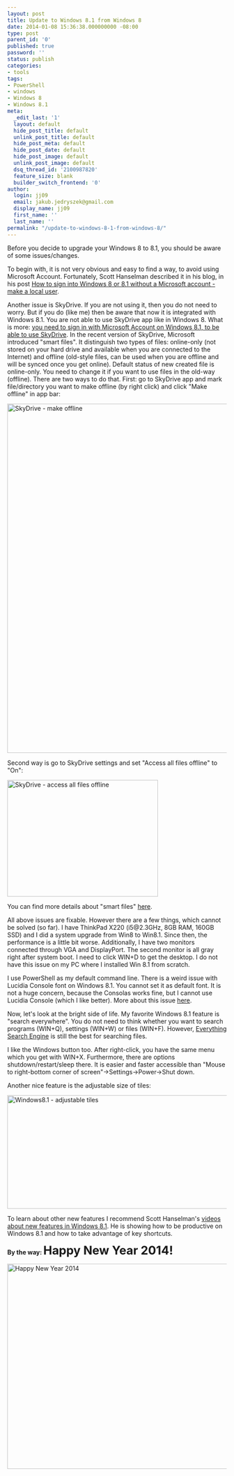 ```yaml
---
layout: post
title: Update to Windows 8.1 from Windows 8
date: 2014-01-08 15:36:38.000000000 -08:00
type: post
parent_id: '0'
published: true
password: ''
status: publish
categories:
- tools
tags:
- PowerShell
- windows
- Windows 8
- Windows 8.1
meta:
  _edit_last: '1'
  layout: default
  hide_post_title: default
  unlink_post_title: default
  hide_post_meta: default
  hide_post_date: default
  hide_post_image: default
  unlink_post_image: default
  dsq_thread_id: '2100987820'
  feature_size: blank
  builder_switch_frontend: '0'
author:
  login: jj09
  email: jakub.jedryszek@gmail.com
  display_name: jj09
  first_name: ''
  last_name: ''
permalink: "/update-to-windows-8-1-from-windows-8/"
---
```

<p>Before you decide to upgrade your Windows 8 to 8.1, you should be aware of some issues/changes.</p>
<p>To begin with, it is not very obvious and easy to find a way, to avoid using Microsoft Account. Fortunately, Scott Hanselman described it in his blog, in his post <a href="http://www.hanselman.com/blog/HowToSignIntoWindows8Or81WithoutAMicrosoftAccountMakeALocalUser.aspx">How to sign into Windows 8 or 8.1 without a Microsoft account - make a local user</a>.</p>
<p>Another issue is SkyDrive. If you are not using it, then you do not need to worry. But if you do (like me) then be aware that now it is integrated with Windows 8.1. You are not able to use SkyDrive app like in Windows 8. What is more: <span style="text-decoration: underline;">you need to sign in with Microsoft Account on Windows 8.1, to be able to use SkyDrive</span>. In the recent version of SkyDrive, Microsoft introduced "smart files". It distinguish two types of files: online-only (not stored on your hard drive and available when you are connected to the Internet) and offline (old-style files, can be used when you are offline and will be synced once you get online). Default status of new created file is online-only. You need to change it if you want to use files in the old-way (offline). There are two ways to do that. First: go to SkyDrive app and mark file/directory you want to make offline (by right click) and click "Make offline" in app bar:</p>
<p><img class="aligncenter size-full wp-image-820" src="{{ site.baseurl }}/assets/2014/01/SkyDrive-makeOffline.jpg" alt="SkyDrive - make offline" width="800" /></p>
<p>Second way is go to SkyDrive settings and set "Access all files offline" to "On":</p>
<p><img class="aligncenter size-full wp-image-823" src="{{ site.baseurl }}/assets/2014/01/SkyDrive-accessAllFilesOffline.jpg" alt="SkyDrive - access all files offline" width="346" height="267" /></p>
<p>You can find more details about "smart files" <a href="http://windows.microsoft.com/en-us/windows-8/skydrive-online-available-offline">here</a>.</p>
<p>All above issues are fixable. However there are a few things, which cannot be solved (so far). I have ThinkPad X220 (i5@2.3GHz, 8GB RAM, 160GB SSD) and I did a system upgrade from Win8 to Win8.1. Since then, the performance is a little bit worse. Additionally, I have two monitors connected through VGA and DisplayPort. The second monitor is all gray right after system boot. I need to click WIN+D to get the desktop. I do not have this issue on my PC where I installed Win 8.1 from scratch.</p>
<p>I use PowerShell as my default command line. There is a weird issue with Lucidia Console font on Windows 8.1. You cannot set it as default font. It is not a huge concern, because the Consolas works fine, but I cannot use Lucidia Console (which I like better). More about this issue <a href="http://superuser.com/questions/538607/cannot-change-powershell-default-font-to-lucida-console">here</a>.</p>
<p>Now, let's look at the bright side of life. My favorite Windows 8.1 feature is "search everywhere". You do not need to think whether you want to search programs (WIN+Q), settings (WIN+W) or files (WIN+F). However, <a href="http://www.voidtools.com/">Everything Search Engine</a> is still the best for searching files.</p>
<p>I like the Windows button too. After right-click, you have the same menu which you get with WIN+X. Furthermore, there are options shutdown/restart/sleep there. It is easier and faster accessible than "Mouse to right-bottom corner of screen"-&gt;Settings-&gt;Power-&gt;Shut down.</p>
<p>Another nice feature is the adjustable size of tiles:</p>
<p><img class="aligncenter size-full wp-image-834" src="{{ site.baseurl }}/assets/2014/01/Windows81-adjustableTiles.jpg" alt="Windows8.1 - adjustable tiles" width="513" height="260" /></p>
<p>To learn about other new features I recommend Scott Hanselman's <a href="http://www.hanselman.com/blog/ThreeAllNewWindows81VideoTutorialsWhatsNewIn81KeyboardShortcutsAndManagingWindows.aspx">videos about new features in Windows 8.1</a>. He is showing how to be productive on Windows 8.1 and how to take advantage of key shortcuts.</p>
<p><strong>By the way: <span style="font-size: 27px;">Happy New Year 2014!</span></strong></p>
<p><img class="aligncenter size-full wp-image-830" src="{{ site.baseurl }}/assets/2014/01/new-year-eve-fireworks-2014-new-york.jpg" alt="Happy New Year 2014" width="800" height="470" /></p>
